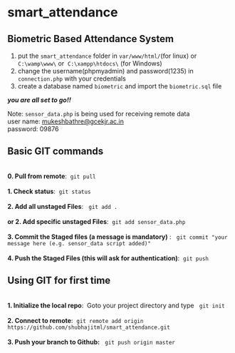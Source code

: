 # smart_attendance
## Biometric Based Attendance System<br>
1. put the `smart_attendance` folder in `var/www/html/`(for linux) or &nbsp; `C:\wamp\www\` or &nbsp;`C:\xampp\htdocs\` (for Windows)<br>
2. change the username(phpmyadmin) and password(1235) in `connection.php` with your credentials<br>
3. create a database named `biometric` and import the `biometric.sql` file<br>

**_you are all set to go!!_**<br>

Note: `sensor_data.php` is being used for receiving remote data <br>
user name: mukeshbathre@gcekjr.ac.in <br>
password: 09876<br>

## Basic GIT commands
<br>**0. Pull from remote**:&nbsp; `git pull`<br>
<br>**1. Check status**: &nbsp;`git status` <br>
<br>**2. Add all unstaged Files**: &nbsp; `git add .` <br>
<br>**or 2. Add specific unstaged Files**:&nbsp;  `git add sensor_data.php` <br>
<br>**3. Commit the Staged files (a message is mandatory)** : &nbsp; `git commit "your message here (e.g. sensor_data script added)"` <br>
<br>**4. Push the Staged Files (this will ask for authentication)**:&nbsp;  `git push` <br>

## Using GIT for first time
<br>**1. Initialize the local repo**:&nbsp; Goto your project directory and type &nbsp;  `git init` <br>
<br>**2. Connect to remote**:&nbsp;  `git remote add origin https://github.com/shubhajitml/smart_attendance.git` <br>
<br>**3. Push your branch to Github:** &nbsp;  `git push origin master` <br>
